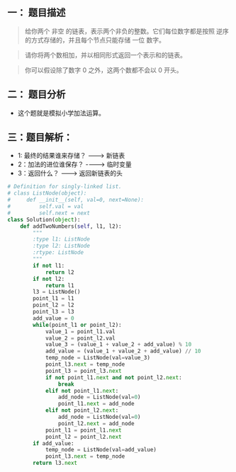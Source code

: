 ## 一： 题目描述
> 给你两个 非空 的链表，表示两个非负的整数。它们每位数字都是按照 逆序 的方式存储的，并且每个节点只能存储 一位 数字。

> 请你将两个数相加，并以相同形式返回一个表示和的链表。

> 你可以假设除了数字 0 之外，这两个数都不会以 0 开头。

## 二： 题目分析
- 这个题就是模拟小学加法运算。

## 三：题目解析： 
- 1: 最终的结果谁来存储？ ---> 新链表
- 2：加法的进位谁保存？ ----> 临时变量
- 3：返回什么？ ---> 返回新链表的头

```python
# Definition for singly-linked list.
# class ListNode(object):
#     def __init__(self, val=0, next=None):
#         self.val = val
#         self.next = next
class Solution(object):
    def addTwoNumbers(self, l1, l2):
        """
        :type l1: ListNode
        :type l2: ListNode
        :rtype: ListNode
        """
        if not l1: 
            return l2
        if not l2: 
            return l1
        l3 = ListNode()
        point_l1 = l1
        point_l2 = l2
        point_l3 = l3
        add_value = 0
        while(point_l1 or point_l2):
            value_1 = point_l1.val
            value_2 = point_l2.val
            value_3 = (value_1 + value_2 + add_value) % 10
            add_value = (value_1 + value_2 + add_value) // 10
            temp_node = ListNode(val=value_3)
            point_l3.next = temp_node
            point_l3 = point_l3.next
            if not point_l1.next and not point_l2.next: 
                break
            elif not point_l1.next: 
                add_node = ListNode(val=0)
                point_l1.next = add_node
            elif not point_l2.next: 
                add_node = ListNode(val=0)
                point_l2.next = add_node
            point_l1 = point_l1.next
            point_l2 = point_l2.next
        if add_value: 
            temp_node = ListNode(val=add_value)
            point_l3.next = temp_node
        return l3.next
```